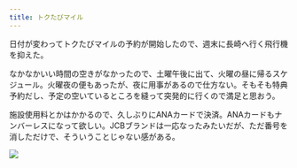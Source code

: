 ```yaml
---
title: トクたびマイル
---
```


日付が変わってトクたびマイルの予約が開始したので、週末に長崎へ行く飛行機を抑えた。

なかなかいい時間の空きがなかったので、土曜午後に出て、火曜の昼に帰るスケジュール。火曜夜の便もあったが、夜に用事があるので仕方ない。そもそも特典予約だし、予定の空いているところを縫って突発的に行くので満足と思おう。

施設使用料とかはかかるので、久しぶりにANAカードで決済。ANAカードもナンバーレスになって欲しい。JCBブランドは一応なったみたいだが、ただ番号を消しただけで、そういうことじゃない感がある。

![](https://photos.old.apkas.net/medium/202411/20241120-095850.webp)
